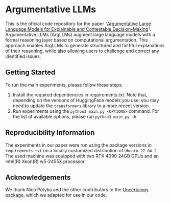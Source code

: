 # Argumentative LLMs
This is the oficial code repository for the paper "[Argumentative Large Language Models for Explainable and Contestable Decision-Making](https://arxiv.org/abs/2405.02079)". Argumentative LLMs (ArgLLMs) augment large language models with a formal reasoning layer based on computational argumentation. This approach enables ArgLLMs to generate structured and faithful explanations of their reasoning, while also allowing users to challenge and correct any identified issues.

## Getting Started
To run the main experiments, please follow these steps:
1. Install the required dependencies in requirements.txt. Note that, depending on the versions of HuggingFace models you use, you may need to update the `transformers` library to a more recent version.
1. Run experiments using the `python3 main.py <OPTIONS>` command. For the list of available options, please run `python3 main.py -h`

## Reproducibility Information
The experiments in our paper were run using the package versions in `requirements.txt` on a locally customized distribution of `Ubuntu 22.04.2`. The used machine was equipped with two RTX 4090 24GB GPUs and an Intel(R) Xeon(R) w5-2455X processor.

## Acknowledgements
We thank Nico Potyka and the other contributors to the [Uncertainpy](https://github.com/nicopotyka/Uncertainpy) package, which we adapted for use in our code.
